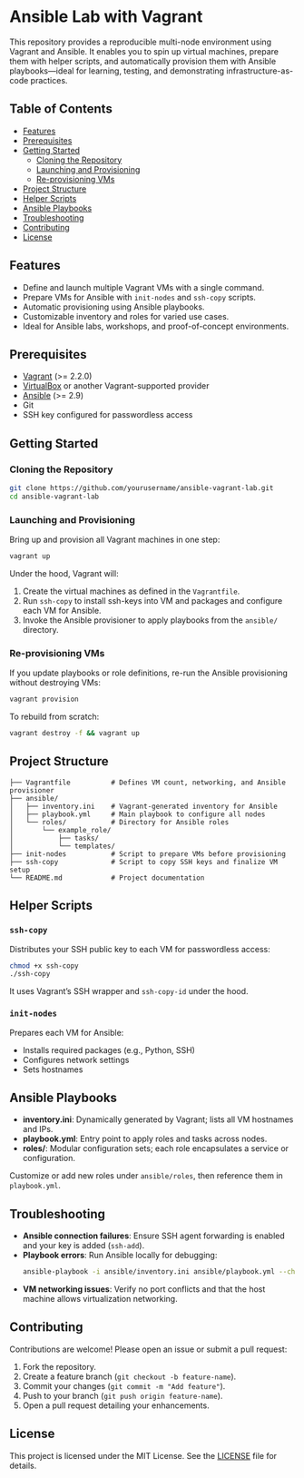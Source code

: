 # Ansible Lab with Vagrant

This repository provides a reproducible multi-node environment using Vagrant and Ansible. It enables you to spin up virtual machines, prepare them with helper scripts, and automatically provision them with Ansible playbooks—ideal for learning, testing, and demonstrating infrastructure-as-code practices.

## Table of Contents

- [Features](#features)
- [Prerequisites](#prerequisites)
- [Getting Started](#getting-started)
  - [Cloning the Repository](#cloning-the-repository)
  - [Launching and Provisioning](#launching-and-provisioning)
  - [Re-provisioning VMs](#re-provisioning-vms)
- [Project Structure](#project-structure)
- [Helper Scripts](#helper-scripts)
- [Ansible Playbooks](#ansible-playbooks)
- [Troubleshooting](#troubleshooting)
- [Contributing](#contributing)
- [License](#license)

## Features

- Define and launch multiple Vagrant VMs with a single command.
- Prepare VMs for Ansible with `init-nodes` and `ssh-copy` scripts.
- Automatic provisioning using Ansible playbooks.
- Customizable inventory and roles for varied use cases.
- Ideal for Ansible labs, workshops, and proof-of-concept environments.

## Prerequisites

- [Vagrant](https://www.vagrantup.com/) (>= 2.2.0)
- [VirtualBox](https://www.virtualbox.org/) or another Vagrant-supported provider
- [Ansible](https://docs.ansible.com/) (>= 2.9)
- Git
- SSH key configured for passwordless access

## Getting Started

### Cloning the Repository

```bash
git clone https://github.com/yourusername/ansible-vagrant-lab.git
cd ansible-vagrant-lab
```

### Launching and Provisioning

Bring up and provision all Vagrant machines in one step:

```bash
vagrant up
```

Under the hood, Vagrant will:

1. Create the virtual machines as defined in the `Vagrantfile`.
2. Run `ssh-copy` to install ssh-keys into VM and packages and configure each VM for Ansible.
3. Invoke the Ansible provisioner to apply playbooks from the `ansible/` directory.

### Re-provisioning VMs

If you update playbooks or role definitions, re-run the Ansible provisioning without destroying VMs:

```bash
vagrant provision
```

To rebuild from scratch:

```bash
vagrant destroy -f && vagrant up
```

## Project Structure

```
├── Vagrantfile          # Defines VM count, networking, and Ansible provisioner
├── ansible/
│   ├── inventory.ini    # Vagrant-generated inventory for Ansible
│   ├── playbook.yml     # Main playbook to configure all nodes
│   └── roles/           # Directory for Ansible roles
│       └── example_role/
│           ├── tasks/
│           └── templates/
├── init-nodes           # Script to prepare VMs before provisioning
├── ssh-copy             # Script to copy SSH keys and finalize VM setup
└── README.md            # Project documentation
```

## Helper Scripts

### `ssh-copy`

Distributes your SSH public key to each VM for passwordless access:

```bash
chmod +x ssh-copy
./ssh-copy
```

It uses Vagrant’s SSH wrapper and `ssh-copy-id` under the hood.

### `init-nodes`

Prepares each VM for Ansible:

- Installs required packages (e.g., Python, SSH)
- Configures network settings
- Sets hostnames

## Ansible Playbooks

- **inventory.ini**: Dynamically generated by Vagrant; lists all VM hostnames and IPs.
- **playbook.yml**: Entry point to apply roles and tasks across nodes.
- **roles/**: Modular configuration sets; each role encapsulates a service or configuration.

Customize or add new roles under `ansible/roles`, then reference them in `playbook.yml`.

## Troubleshooting

- **Ansible connection failures**: Ensure SSH agent forwarding is enabled and your key is added (`ssh-add`).
- **Playbook errors**: Run Ansible locally for debugging:
  ```bash
  ansible-playbook -i ansible/inventory.ini ansible/playbook.yml --check
  ```
- **VM networking issues**: Verify no port conflicts and that the host machine allows virtualization networking.

## Contributing

Contributions are welcome! Please open an issue or submit a pull request:

1. Fork the repository.
2. Create a feature branch (`git checkout -b feature-name`).
3. Commit your changes (`git commit -m "Add feature"`).
4. Push to your branch (`git push origin feature-name`).
5. Open a pull request detailing your enhancements.

## License

This project is licensed under the MIT License. See the [LICENSE](LICENSE) file for details.
